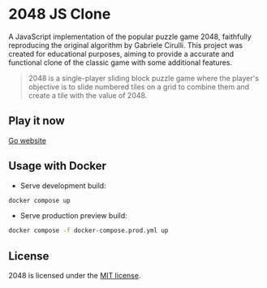 # 2048 JS Clone

A JavaScript implementation of the popular puzzle game 2048, faithfully reproducing the original algorithm by Gabriele Cirulli. This project was created for educational purposes, aiming to provide a accurate and functional clone of the classic game with some additional features.

> 2048 is a single-player sliding block puzzle game where the player's objective is to slide numbered tiles on a grid to combine them and create a tile with the value of 2048.

## Play it now

[Go website](https://yet-another-one-2048-js-game.vercel.app/)

## Usage with Docker

- Serve development build:

```bash
docker compose up
```

- Serve production preview build:

```bash
docker compose -f docker-compose.prod.yml up
```

## License

2048 is licensed under the [MIT license](https://github.com/gabrielecirulli/2048/blob/master/LICENSE.txt).
